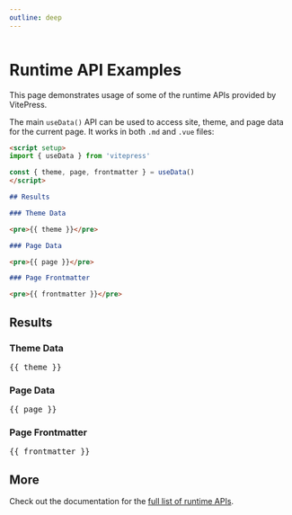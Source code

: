 ```yaml
---
outline: deep
---
```


<TokenInput :showInfo="true" />
<Img />

<MonacoEditor v-if="store.state.tokenValid"/>

# Runtime API Examples

This page demonstrates usage of some of the runtime APIs provided by VitePress.

The main `useData()` API can be used to access site, theme, and page data for the current page. It works in both `.md` and `.vue` files:

```md
<script setup>
import { useData } from 'vitepress'

const { theme, page, frontmatter } = useData()
</script>

## Results

### Theme Data

<pre>{{ theme }}</pre>

### Page Data

<pre>{{ page }}</pre>

### Page Frontmatter

<pre>{{ frontmatter }}</pre>
```

## Results

### Theme Data

<pre>{{ theme }}</pre>

### Page Data

<pre>{{ page }}</pre>

### Page Frontmatter

<pre>{{ frontmatter }}</pre>

## More

Check out the documentation for the [full list of runtime APIs](https://vitepress.dev/reference/runtime-api#usedata).

<script setup>
import { useData } from 'vitepress'
import { inBrowser } from 'vitepress';
import { defineAsyncComponent, inject, onMounted } from 'vue';
import Img from './.vitepress/components/Img.vue'
import TokenInput from './.vitepress/components/token_handler.vue'
import { useCustomStore } from './.vitepress/util/store'
// const { } = useCustomStore()
const store = useCustomStore();

const { site, theme, page, frontmatter } = useData()

const MonacoEditor = inBrowser
  ? defineAsyncComponent(() => import('.vitepress/components/monaco.vue'))
  : () => null;

</script>
